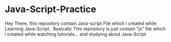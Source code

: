 # Java-Script-Practice
Hey There, this repository contain Java-script File which i created while Learning Java-Script.. Basically This repository is just contain "js" file which i created while watching tutorials... and studying about Java-Script
